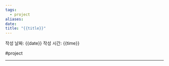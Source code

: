 ```yaml
---
tags:
  - project
aliases: 
date: 
title: "{{title}}"
---
```

작성 날짜: {{date}}
작성 시간: {{time}}

#project 

---

